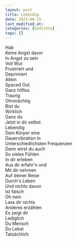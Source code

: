 ```yaml
---
layout: post
title: Lebendig
date: 2023-06-15
last_modified_at:
categories: [Gedichte]
tags: []
---
```


Hab  
Keine Angst davor  
In Angst zu sein  
Voll Wut  
Frustriert und  
Deprimiert  
Allein  
Spaced Out  
Ganz hilflos  
Traurig  
Ohnmächtig  
Bist du  
Wirklich  
Ganz du  
Jetzt in dir selbst  
Lebendig  
Dein Körper eine  
Dauervibration in  
Unterschiedlichsten Frequenzen  
Dann wirst du auch  
So vieles Fühlen  
In dir erleben  
Aus dir erfahr'n und  
Mit dir nehmen  
Auf deiner Reise  
Durch's Leben  
Und nichts davon  
Ist falsch  
Oh nein  
Lass dir nichts  
Anderes erzählen  
Es zeigt dir  
Lediglich  
Du Mensch  
Du Lebst  
Tatsächlich